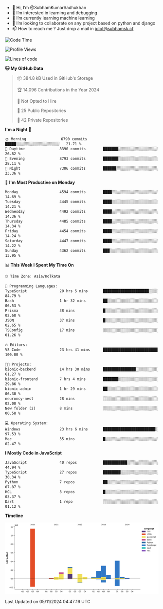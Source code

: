 - 👋 Hi, I’m @SubhamKumarSadhukhan
- 👀 I’m interested in learning and debugging
- 🌱 I’m currently learning machine learning
- 💞️ I’m looking to collaborate on any project based on python and django
- 📫 How to reach me ?
      Just drop a mail in idiot@subhamsk.cf

<!---
SubhamKumarSadhukhan/SubhamKumarSadhukhan is a ✨ special ✨ repository because its `README.md` (this file) appears on your GitHub profile.
You can click the Preview link to take a look at your changes.
--->


<!--START_SECTION:waka-->
![Code Time](http://img.shields.io/badge/Code%20Time-2%2C594%20hrs%201%20min-blue)

![Profile Views](http://img.shields.io/badge/Profile%20Views-4-blue)

![Lines of code](https://img.shields.io/badge/From%20Hello%20World%20I%27ve%20Written-2.8%20million%20lines%20of%20code-blue)

**🐱 My GitHub Data** 

> 📦 384.8 kB Used in GitHub's Storage 
 > 
> 🏆 14,096 Contributions in the Year 2024
 > 
> 🚫 Not Opted to Hire
 > 
> 📜 25 Public Repositories 
 > 
> 🔑 42 Private Repositories 
 > 
**I'm a Night 🦉** 

```text
🌞 Morning                6790 commits        █████░░░░░░░░░░░░░░░░░░░░   21.71 % 
🌆 Daytime                8390 commits        ███████░░░░░░░░░░░░░░░░░░   26.82 % 
🌃 Evening                8793 commits        ███████░░░░░░░░░░░░░░░░░░   28.11 % 
🌙 Night                  7306 commits        ██████░░░░░░░░░░░░░░░░░░░   23.36 % 
```
📅 **I'm Most Productive on Monday** 

```text
Monday                   4594 commits        ████░░░░░░░░░░░░░░░░░░░░░   14.69 % 
Tuesday                  4445 commits        ████░░░░░░░░░░░░░░░░░░░░░   14.21 % 
Wednesday                4492 commits        ████░░░░░░░░░░░░░░░░░░░░░   14.36 % 
Thursday                 4485 commits        ████░░░░░░░░░░░░░░░░░░░░░   14.34 % 
Friday                   4454 commits        ████░░░░░░░░░░░░░░░░░░░░░   14.24 % 
Saturday                 4447 commits        ████░░░░░░░░░░░░░░░░░░░░░   14.22 % 
Sunday                   4362 commits        ███░░░░░░░░░░░░░░░░░░░░░░   13.95 % 
```


📊 **This Week I Spent My Time On** 

```text
🕑︎ Time Zone: Asia/Kolkata

💬 Programming Languages: 
TypeScript               20 hrs 5 mins       █████████████████████░░░░   84.79 % 
Bash                     1 hr 32 mins        ██░░░░░░░░░░░░░░░░░░░░░░░   06.53 % 
Prisma                   38 mins             █░░░░░░░░░░░░░░░░░░░░░░░░   02.68 % 
JSON                     37 mins             █░░░░░░░░░░░░░░░░░░░░░░░░   02.65 % 
TSConfig                 17 mins             ░░░░░░░░░░░░░░░░░░░░░░░░░   01.26 % 

🔥 Editors: 
VS Code                  23 hrs 41 mins      █████████████████████████   100.00 % 

🐱‍💻 Projects: 
bionic-backend           14 hrs 30 mins      ███████████████░░░░░░░░░░   61.27 % 
bionic-frontend          7 hrs 4 mins        ███████░░░░░░░░░░░░░░░░░░   29.86 % 
bionic-admin             1 hr 29 mins        ██░░░░░░░░░░░░░░░░░░░░░░░   06.30 % 
neuroncy-nest            28 mins             ░░░░░░░░░░░░░░░░░░░░░░░░░   02.00 % 
New folder (2)           8 mins              ░░░░░░░░░░░░░░░░░░░░░░░░░   00.58 % 

💻 Operating System: 
Windows                  23 hrs 6 mins       ████████████████████████░   97.53 % 
Mac                      35 mins             █░░░░░░░░░░░░░░░░░░░░░░░░   02.47 % 
```

**I Mostly Code in JavaScript** 

```text
JavaScript               40 repos            ███████████░░░░░░░░░░░░░░   44.94 % 
TypeScript               27 repos            ████████░░░░░░░░░░░░░░░░░   30.34 % 
Python                   7 repos             ██░░░░░░░░░░░░░░░░░░░░░░░   07.87 % 
HCL                      3 repos             █░░░░░░░░░░░░░░░░░░░░░░░░   03.37 % 
Dart                     1 repo              ░░░░░░░░░░░░░░░░░░░░░░░░░   01.12 % 
```



**Timeline**

![Lines of Code chart](https://raw.githubusercontent.com/SubhamKumarSadhukhan/SubhamKumarSadhukhan/main/assets/bar_graph.png)


 Last Updated on 05/11/2024 04:47:16 UTC
<!--END_SECTION:waka-->
